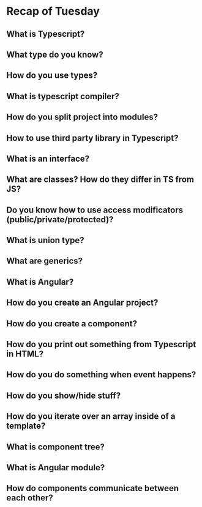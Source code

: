 # Recap of Tuesday

## What is Typescript?

## What type do you know?

## How do you use types?

## What is typescript compiler?

## How do you split project into modules?

## How to use third party library in Typescript?

## What is an interface?

## What are classes? How do they differ in TS from JS?

## Do you know how to use access modificators (public/private/protected)?

## What is union type?

## What are generics?

## What is Angular?

## How do you create an Angular project?

## How do you create a component?

## How do you print out something from Typescript in HTML?

## How do you do something when event happens?

## How do you show/hide stuff?

## How do you iterate over an array inside of a template?

## What is component tree?

## What is Angular module?

## How do components communicate between each other?